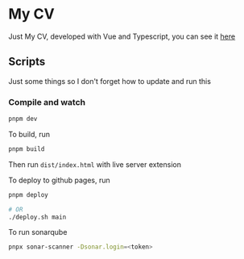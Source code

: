 # My CV

Just My CV, developed with Vue and Typescript, you can see it [here](https://cv.frank-orellana.com/)

## Scripts
Just some things so I don't forget how to update and run this
### Compile and watch
```js
pnpm dev
```

To build, run 
```js
pnpm build
```

Then run `dist/index.html` with live server extension

To deploy to github pages, run 
```bash
pnpm deploy

# OR
./deploy.sh main
```

To run sonarqube
```bash
pnpx sonar-scanner -Dsonar.login=<token>
```
